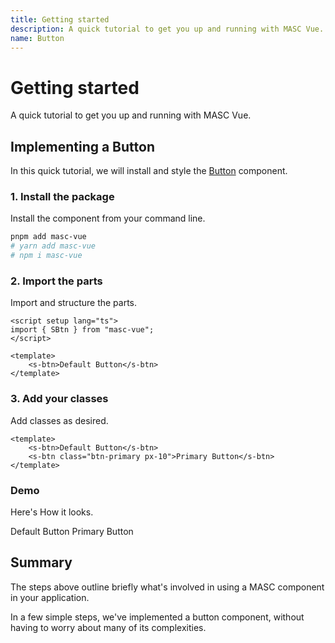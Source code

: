 ```yaml
---
title: Getting started
description: A quick tutorial to get you up and running with MASC Vue.
name: Button
---
```


# Getting started

A quick tutorial to get you up and running with MASC Vue.

## Implementing a Button

In this quick tutorial, we will install and style the [Button](../components/button) component.

### 1. Install the package

Install the component from your command line.

```bash
pnpm add masc-vue
# yarn add masc-vue
# npm i masc-vue
```

### 2. Import the parts

Import and structure the parts.

```vue
<script setup lang="ts">
import { SBtn } from "masc-vue";
</script>

<template>
	<s-btn>Default Button</s-btn>
</template>
```

### 3. Add your classes

Add classes as desired.

```vue
<template>
	<s-btn>Default Button</s-btn>
	<s-btn class="btn-primary px-10">Primary Button</s-btn>
</template>
```

### Demo

Here's How it looks.

<div class="flex gap-6">
  <s-btn>Default Button</s-btn>
  <s-btn class="btn-primary px-10">Primary Button</s-btn>
</div>

## Summary

The steps above outline briefly what's involved in using a MASC component in your application.

In a few simple steps, we've implemented a button component, without having to worry about many of its complexities.
